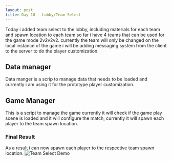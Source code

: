 ```yaml
---
layout: post
title: Day 18 - Lobby/Team Select
---
```


Today i added team select to the lobby, including materials for each team and spawn location to each team so far i have 4 teams that can be used for the game mode 2v2v2v2.
currently the team will only be changed on the local instance of the game i will be adding messaging system from the client to the server to do the player customization.
## Data manager 
Data manger is a scrip to manage data that needs to be loaded and currently i am using it for the prototype player customization.

## Game Manager
This is a script to manage the game currently it will check if the game play scene is loaded and it will configure the match, currently it will spawn each player to the team spawn location.

### Final Result
As a result i can now spawn each player to the respective team spawn location.
<img src="/Summer2021WorkPlacementProject/images/Prototype/TeamSelect.gif" alt="Team Select Demo">